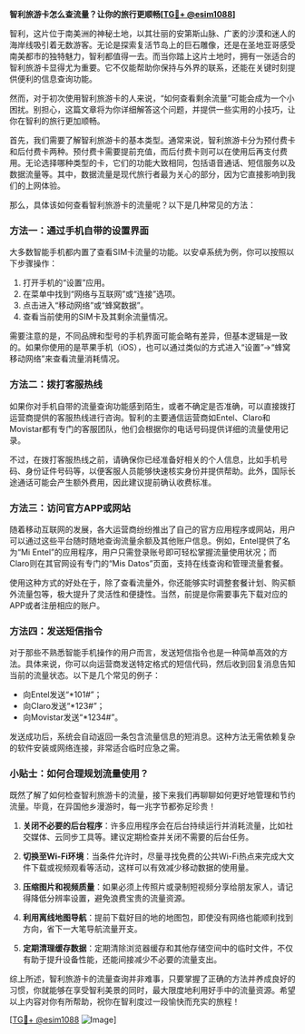 **智利旅游卡怎么查流量？让你的旅行更顺畅[[TG💪+ @esim1088](https://t.me/s/esim1088)]**

智利，这片位于南美洲的神秘土地，以其壮丽的安第斯山脉、广袤的沙漠和迷人的海岸线吸引着无数游客。无论是探索复活节岛上的巨石雕像，还是在圣地亚哥感受南美都市的独特魅力，智利都值得一去。而当你踏上这片土地时，拥有一张适合的智利旅游卡显得尤为重要。它不仅能帮助你保持与外界的联系，还能在关键时刻提供便利的信息查询功能。

然而，对于初次使用智利旅游卡的人来说，“如何查看剩余流量”可能会成为一个小困扰。别担心，这篇文章将为你详细解答这个问题，并提供一些实用的小技巧，让你在智利的旅行更加顺畅。

首先，我们需要了解智利旅游卡的基本类型。通常来说，智利旅游卡分为预付费卡和后付费卡两种。预付费卡需要提前充值，而后付费卡则可以在使用后再支付费用。无论选择哪种类型的卡，它们的功能大致相同，包括语音通话、短信服务以及数据流量等。其中，数据流量是现代旅行者最为关心的部分，因为它直接影响到我们的上网体验。

那么，具体该如何查看智利旅游卡的流量呢？以下是几种常见的方法：

### 方法一：通过手机自带的设置界面

大多数智能手机都内置了查看SIM卡流量的功能。以安卓系统为例，你可以按照以下步骤操作：
1. 打开手机的“设置”应用。
2. 在菜单中找到“网络与互联网”或“连接”选项。
3. 点击进入“移动网络”或“蜂窝数据”。
4. 查看当前使用的SIM卡及其剩余流量情况。

需要注意的是，不同品牌和型号的手机界面可能会略有差异，但基本逻辑是一致的。如果你使用的是苹果手机（iOS），也可以通过类似的方式进入“设置”->“蜂窝移动网络”来查看流量消耗情况。

### 方法二：拨打客服热线

如果你对手机自带的流量查询功能感到陌生，或者不确定是否准确，可以直接拨打运营商提供的客服热线进行咨询。智利的主要通信运营商如Entel、Claro和Movistar都有专门的客服团队，他们会根据你的电话号码提供详细的流量使用记录。

不过，在拨打客服热线之前，请确保你已经准备好相关的个人信息，比如手机号码、身份证件号码等，以便客服人员能够快速核实身份并提供帮助。此外，国际长途通话可能会产生额外费用，因此建议提前确认收费标准。

### 方法三：访问官方APP或网站

随着移动互联网的发展，各大运营商纷纷推出了自己的官方应用程序或网站，用户可以通过这些平台随时随地查询流量余额及其他账户信息。例如，Entel提供了名为“Mi Entel”的应用程序，用户只需登录账号即可轻松掌握流量使用状况；而Claro则在其官网设有专门的“Mis Datos”页面，支持在线查询和管理流量套餐。

使用这种方式的好处在于，除了查看流量外，你还能够实时调整套餐计划、购买额外流量包等，极大提升了灵活性和便捷性。当然，前提是你需要事先下载对应的APP或者注册相应的账户。

### 方法四：发送短信指令

对于那些不熟悉智能手机操作的用户而言，发送短信指令也是一种简单高效的方法。具体来说，你可以向运营商发送特定格式的短信代码，然后收到回复消息告知当前的流量状态。以下是几个常见的例子：

- 向Entel发送“*101#”；
- 向Claro发送“*123#”；
- 向Movistar发送“*1234#”。

发送成功后，系统会自动返回一条包含流量信息的短消息。这种方法无需依赖复杂的软件安装或网络连接，非常适合临时应急之需。

### 小贴士：如何合理规划流量使用？

既然了解了如何检查智利旅游卡的流量，接下来我们再聊聊如何更好地管理和节约流量。毕竟，在异国他乡漫游时，每一兆字节都弥足珍贵！

1. **关闭不必要的后台程序**：许多应用程序会在后台持续运行并消耗流量，比如社交媒体、云同步工具等。建议定期检查并关闭不需要的后台任务。
   
2. **切换至Wi-Fi环境**：当条件允许时，尽量寻找免费的公共Wi-Fi热点来完成大文件下载或视频观看等活动，这样可以有效减少移动数据的使用量。

3. **压缩图片和视频质量**：如果必须上传照片或录制短视频分享给朋友家人，请记得降低分辨率设置，避免浪费宝贵的流量资源。

4. **利用离线地图导航**：提前下载好目的地的地图包，即使没有网络也能顺利找到方向，省下一大笔导航流量开支。

5. **定期清理缓存数据**：定期清除浏览器缓存和其他存储空间中的临时文件，不仅有助于提升设备性能，还能间接减少不必要的流量支出。

综上所述，智利旅游卡的流量查询并非难事，只要掌握了正确的方法并养成良好的习惯，你就能够在享受智利美景的同时，最大限度地利用好手中的流量资源。希望以上内容对你有所帮助，祝你在智利度过一段愉快而充实的旅程！

[[TG💪+ @esim1088](https://t.me/s/esim1088) ![Image](https://i.postimg.cc/4NQfJmqS/Snipaste-2025-05-13-00-14-12.png)]